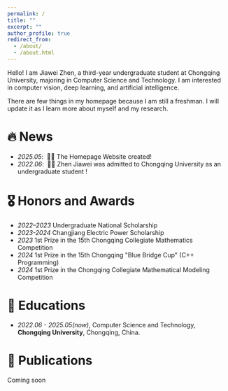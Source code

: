 ```yaml
---
permalink: /
title: ""
excerpt: ""
author_profile: true
redirect_from: 
  - /about/
  - /about.html
---
```



<span class='anchor' id='about-me'></span>

Hello! I am Jiawei Zhen, a third-year undergraduate student at Chongqing University, majoring in Computer Science and Technology. I am interested in computer vision, deep learning, and artificial intelligence. 

There are few things in my homepage because I am still a freshman. I will update it as I learn more about myself and my research.


# 🔥 News
- *2025.05*: &nbsp;🎉🎉 The Homepage Website created!
- *2022.06*: &nbsp;🎉🎉 Zhen Jiawei was admitted to Chongqing University as an undergraduate student !


# 🎖 Honors and Awards
 - *2022–2023* Undergraduate National Scholarship
 - *2023-2024* Changjiang Electric Power Scholarship
 - *2023* 1st Prize in the 15th Chongqing Collegiate Mathematics Competition
 - *2024* 1st Prize in the 15th Chongqing "Blue Bridge Cup" (C++ Programming)
 - *2024* 1st Prize in the Chongqing Collegiate Mathematical Modeling Competition

# 📖 Educations
- *2022.06 - 2025.05(now)*, Computer Science and Technology, **Chongqing University**, Chongqing, China.

<!-- # 💬 Invited Talks -->

<!-- # 💻 Internships -->
<!-- - *2019.05 - 2020.02*, [Lorem](https://github.com/), China. -->

# 📝 Publications 

<!-- <div class='paper-box'><div class='paper-box-image'><div><div class="badge">CVPR 2016</div><img src='images/500x300.png' alt="sym" width="100%"></div></div>
<div class='paper-box-text' markdown="1">

[Deep Residual Learning for Image Recognition](https://openaccess.thecvf.com/content_cvpr_2016/papers/He_Deep_Residual_Learning_CVPR_2016_paper.pdf)

**Kaiming He**, Xiangyu Zhang, Shaoqing Ren, Jian Sun

[**Project**](https://scholar.google.com/citations?view_op=view_citation&hl=zh-CN&user=DhtAFkwAAAAJ&citation_for_view=DhtAFkwAAAAJ:ALROH1vI_8AC) <strong><span class='show_paper_citations' data='DhtAFkwAAAAJ:ALROH1vI_8AC'></span></strong>
- Lorem ipsum dolor sit amet, consectetur adipiscing elit. Vivamus ornare aliquet ipsum, ac tempus justo dapibus sit amet. 
</div>
</div>

- [Lorem ipsum dolor sit amet, consectetur adipiscing elit. Vivamus ornare aliquet ipsum, ac tempus justo dapibus sit amet](https://github.com), A, B, C, **CVPR 2020** -->

Coming soon
